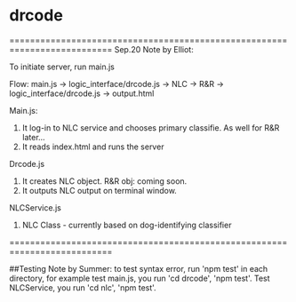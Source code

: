 # drcode

==========================================================================
Sep.20 Note by Elliot:

To initiate server, run main.js


Flow:
main.js  -> logic_interface/drcode.js  -> NLC -> R&R -> logic_interface/drcode.js -> output.html


Main.js:
1. It log-in to NLC service and chooses primary classifie. As well for R&R later...
2. It reads index.html and runs the server

Drcode.js
1. It creates NLC object. R&R obj: coming soon.
2. It outputs NLC output on terminal window.

NLCService.js
1. NLC Class - currently based on dog-identifying classifier

==========================================================================

##Testing Note by Summer:
to test syntax error, run 'npm test' in each directory, for example test main.js, you run 'cd drcode', 'npm test'.
Test NLCService, you run 'cd nlc', 'npm test'.